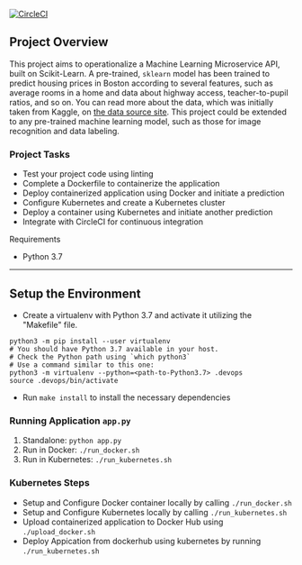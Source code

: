 [![CircleCI](https://dl.circleci.com/status-badge/img/gh/Maverick004/microservice/tree/master.svg?style=svg)](https://dl.circleci.com/status-badge/redirect/gh/Maverick004/microservice/tree/master)


## Project Overview

This project aims to operationalize a Machine Learning Microservice API, built on Scikit-Learn. A pre-trained, `sklearn` model has been trained to predict housing prices in Boston according to several features, such as average rooms in a home and data about highway access, teacher-to-pupil ratios, and so on. You can read more about the data, which was initially taken from Kaggle, on [the data source site](https://www.kaggle.com/c/boston-housing). This project could be extended to any pre-trained machine learning model, such as those for image recognition and data labeling.

### Project Tasks

* Test your project code using linting
* Complete a Dockerfile to containerize the application
* Deploy containerized application using Docker and initiate a prediction
* Configure Kubernetes and create a Kubernetes cluster
* Deploy a container using Kubernetes and initiate another prediction
* Integrate with CircleCI for continuous integration

Requirements

* Python 3.7

---

## Setup the Environment

* Create a virtualenv with Python 3.7 and activate it utilizing the "Makefile" file.

```
python3 -m pip install --user virtualenv
# You should have Python 3.7 available in your host. 
# Check the Python path using `which python3`
# Use a command similar to this one:
python3 -m virtualenv --python=<path-to-Python3.7> .devops
source .devops/bin/activate
```

* Run `make install` to install the necessary dependencies

### Running Application `app.py`

1. Standalone:  `python app.py`
2. Run in Docker:  `./run_docker.sh`
3. Run in Kubernetes:  `./run_kubernetes.sh`

### Kubernetes Steps

* Setup and Configure Docker container locally by calling `./run_docker.sh`
* Setup and Configure Kubernetes locally by calling `./run_kubernetes.sh`
* Upload containerized application to Docker Hub using `./upload_docker.sh`
* Deploy Appication from dockerhub using kubernetes by running `./run_kubernetes.sh`
